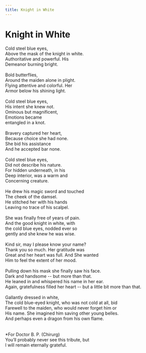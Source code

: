```yaml
---
title: Knight in White
---
```

# Knight in White

Cold steel blue eyes,<br/>
Above the mask of the knight in white.<br/>
Authoritative and powerful. His <br/>
Demeanor burning bright.<br/>
<br/>
Bold butterflies,<br/>
Around the maiden alone in plight.<br/>
Flying attentive and colorful. Her<br/>
Armor below his shining light. <br/>
<br/>
Cold steel blue eyes,<br/>
His intent she knew not.<br/>
Ominous but magnificent,<br/>
Emotions became<br/>
entangled in a knot. <br/>
<br/>
Bravery captured her heart, <br/>
Because choice she had none. <br/>
She bid his assistance<br/>
And he accepted bar none.<br/>
<br/>
Cold steel blue eyes,<br/>
Did not describe his nature.<br/>
For hidden underneath, in his<br/>
Deep interior, was a warm and<br/>
Concerning creature. <br/>
<br/>
He drew his magic sword and touched<br/>
The cheek of the damsel. <br/>
He stitched her with his hands <br/>
Leaving no trace of his scalpel. <br/>
<br/>
She was finally free of years of pain.<br/>
And the good knight in white, with<br/>
the cold blue eyes, nodded ever so<br/>
gently and she knew he was wise.<br/>
<br/>
Kind sir, may I please know your name?<br/>
Thank you so much. Her gratitude was<br/>
Great and her heart was full. And She wanted<br/>
Him to feel the extent of her mood. <br/>
<br/>
Pulling down his mask she finally saw his face.<br/>
Dark and handsome -- but more than that.<br/>
He leaned in and whispered his name in her ear.<br/>
Again, gratefulness filled her heart -- but a little bit more than that.<br/>
<br/>
Gallantly dressed in white, <br/>
The cold blue-eyed knight, who was not cold at all, bid <br/>
Farewell to the maiden, who would never forget him or<br/>
His name. She imagined him saving other young belles. <br/>
And perhaps even a dragon from his own flame. <br/>
<br/><br/>
\*For Doctor B. P. (Chirurg)<br/>
You’ll probably never see this tribute, but<br/>
I will remain eternally grateful.<br/>


